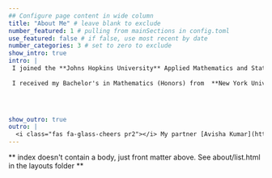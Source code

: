 ```yaml
---
## Configure page content in wide column
title: "About Me" # leave blank to exclude
number_featured: 1 # pulling from mainSections in config.toml
use_featured: false # if false, use most recent by date
number_categories: 3 # set to zero to exclude
show_intro: true
intro: |
 I joined the **Johns Hopkins University** Applied Mathematics and Statistics PhD program in June 2022. Since then, I have been a graduate researcher in the **[Computational Cardiology Lab](https://www.trayanovalab.org/)** where I am fortunate to be advised by  **[Natalia Trayanova](https://scholar.google.com/citations?user=oY3ePQ8AAAAJ&hl=en)** and **[Mauro Maggioni](https://scholar.google.com/citations?user=e6JywScAAAAJ&hl=en)**.  My current research interests involve scientific machine learning for accelerating cardiovascular modeling and simulation. I am grateful to have been supported by several training grants and fellowships throughout my academic career with the most recent being the **[American Heart Association Predoctoral Fellowship](https://proposalcentral.com/Insights/yK3zgRfRQcI=/Public/AwardDetails/1196125)** (2024-2026).
 
 I received my Bachelor's in Mathematics (Honors) from  **New York University**'s **[Courant Institute of Mathematical Sciences](https://cims.nyu.edu/dynamic/)**, with minors in Chemistry and Film Production. During my time there, I worked on mathematical biology research under **[Charles S. Peskin](https://math.nyu.edu/~peskin/)** and **[Charles Puelz](https://cpuelz.github.io/)**. Prior to beginning my graduate studies, I spent a year as a computational neuroscience research scientist at **Yale University** under  **[Hal Blumenfeld](https://scholar.google.com/citations?user=6oR4-dMAAAAJ&hl=en)**.
 



show_outro: true
outro: |
  <i class="fas fa-glass-cheers pr2"></i> My partner [Avisha Kumar](https://avishakumar.com/) is a PhD candidate in the Electrical and Computer Engineering Department at JHU, check out her [webpage](https://avishakumar.com)!
---
```


** index doesn't contain a body, just front matter above.
See about/list.html in the layouts folder **